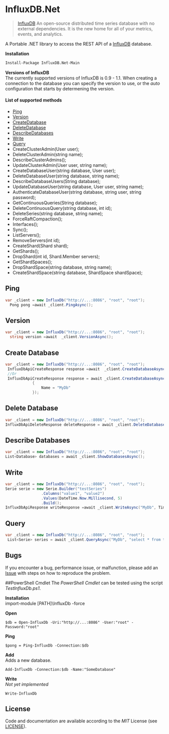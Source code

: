 InfluxDB.Net
============

>[InfluxDB](http://influxdb.com/) An open-source distributed time series database
with no external dependencies. It is the new home for all of your metrics, events, and analytics.

A Portable .NET library to access the REST API of a [InfluxDB](http://influxdb.com/) database.

**Installation**  
```sh
Install-Package InfluxDB.Net-Main
```

**Versions of InfluxDB**  
The currently supported versions of InfluxDB is 0.9 - 1.1. When creating a connection to the database you can specify the version to use, or the *auto* configuration that starts by determening the version.

#### List of supported methods
- [Ping](#ping)
- [Version](#version)
- [CreateDatabase](#create-database)
- [DeleteDatabase](#delete-database)
- [DescribeDatabases](#describe-databases)
- [Write](#write)
- [Query](#query)
- CreateClusterAdmin(User user);
- DeleteClusterAdmin(string name);
- DescribeClusterAdmins();
- UpdateClusterAdmin(User user, string name);
- CreateDatabaseUser(string database, User user);
- DeleteDatabaseUser(string database, string name);
- DescribeDatabaseUsers(String database);
- UpdateDatabaseUser(string database, User user, string name);
- AuthenticateDatabaseUser(string database, string user, string password);
- GetContinuousQueries(String database);
- DeleteContinuousQuery(string database, int id);
- DeleteSeries(string database, string name);
- ForceRaftCompaction();
- Interfaces();
- Sync();
- ListServers();
- RemoveServers(int id);
- CreateShard(Shard shard);
- GetShards();
- DropShard(int id, Shard.Member servers);
- GetShardSpaces();
- DropShardSpace(string database, string name);
- CreateShardSpace(string database, ShardSpace shardSpace);

## Ping
```csharp
var _client = new InfluxDb("http://...:8086", "root", "root");
  Pong pong =await _client.PingAsync();
```
## Version
```csharp
var _client = new InfluxDb("http://...:8086", "root", "root");
  string version =await  _client.VersionAsync();
```
## Create Database
```csharp
var _client = new InfluxDb("http://...:8086", "root", "root");
 InfluxDbApiCreateResponse response =await  _client.CreateDatabaseAsync("MyDb");
 //Or
 InfluxDbApiCreateResponse response = await _client.CreateDatabaseAsync(new DatabaseConfiguration
            {
                Name = "MyDb"
            });
```
## Delete Database
```csharp
var _client = new InfluxDb("http://...:8086", "root", "root");
InfluxDbApiDeleteResponse deleteResponse = await _client.DeleteDatabaseAsync("MyDb");
```
## Describe Databases
```csharp
var _client = new InfluxDb("http://...:8086", "root", "root");
List<Database> databases = await _client.ShowDatabasesAsync();
```
## Write
```csharp
var _client = new InfluxDb("http://...:8086", "root", "root");
Serie serie = new Serie.Builder("testSeries")
                .Columns("value1", "value2")
                .Values(DateTime.Now.Millisecond, 5)
                .Build();
InfluxDbApiResponse writeResponse =await _client.WriteAsync("MyDb", TimeUnit.Milliseconds, serie);
```

## Query
```csharp
var _client = new InfluxDb("http://...:8086", "root", "root");
 List<Serie> series = await _client.QueryAsync("MyDb", "select * from testSeries"), TimeUnit.Milliseconds);
```

## Bugs
If you encounter a bug, performance issue, or malfunction, please add an [Issue](https://github.com/pootzko/InfluxDB.Net/issues) with steps on how to reproduce the problem.

##PowerShell Cmdlet
The *PowerShell Cmdlet* can be tested using the script *TestInfluxDb.ps1*.

**Installation**  
import-module [PATH]\InfluxDb -force

**Open**  
```
$db = Open-InfluxDb -Uri:"http://...:8086" -User:"root" -Password:"root"
```

**Ping**  
```
$pong = Ping-InfluxDb -Connection:$db
```

**Add**  
Adds a new database.
```
Add-InfluxDb -Connection:$db -Name:"SomeDatabase"
```

**Write**  
*Not yet implemented*
```
Write-InfluxDb
```

## License

Code and documentation are available according to the *MIT* License (see [LICENSE](https://github.com/ziyasal/InfluxDB.Net/blob/master/LICENSE)).
